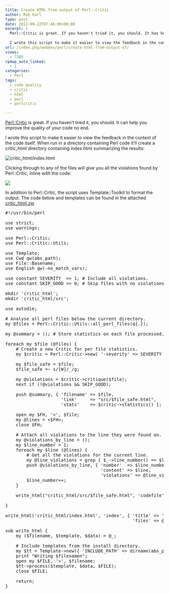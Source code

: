 ```yaml
---
title: Create HTML from output of Perl::Critic
author: Rob Earl
type: post
date: 2012-09-22T07:46:00+00:00
excerpt: |
  Perl::Critic is great. If you haven't tried it, you should. It has helped me improve the quality of my code no end.
  
  I wrote this script to make it easier to view the feedback in the context of the code itself. When run in a directory containing Perl&hellip;
url: /index.php/webdev/perl/create-html-from-output-of/
views:
  - 7285
rp4wp_auto_linked:
  - 1
categories:
  - Perl
tags:
  - code quality
  - critic
  - html
  - perl
  - perlcritic

---
```

[Perl::Critic][1] is great. If you haven&#8217;t tried it, you should. It can help you improve the quality of your code no end.

I wrote this script to make it easier to view the feedback in the context of the code itself. When run in a directory containing Perl code it&#8217;ll create a critic_html directory containing index.html summarizing the results:

![critic_html/index.html][2]

Clicking through to any of the files will give you all the violations found by Perl::Critic, inline with the code:

![][3]

In addition to Perl::Critic, the script uses Template::Toolkit to format the output. The code below and templates can be found in the attached [critic_html.zip][4]

<pre>#!/usr/bin/perl

use strict;
use warnings;

use Perl::Critic;
use Perl::Critic::Utils;

use Template;
use Cwd qw(abs_path);
use File::Basename;
use English qw(-no_match_vars);

use constant SEVERITY  =&gt; 1; # Include all violations.
use constant SKIP_GOOD =&gt; 0; # Skip files with no violations?

mkdir 'critic_html';
mkdir 'critic_html/src';

use autodie;

# Analyse all perl files below the current directory.
my @files = Perl::Critic::Utils::all_perl_files(q{.});

my @summary = (); # Store statistics on each file processed.

foreach my $file (@files) {
    # Create a new Critic for per file statistics.
    my $critic = Perl::Critic-&gt;new( '-severity' =&gt; SEVERITY );

    my $file_safe = $file;
    $file_safe =~ s/[W]/_/g;

    my @violations = $critic-&gt;critique($file);
    next if (!@violations && SKIP_GOOD);

    push @summary, { 'filename' =&gt; $file,
                     'link'     =&gt; "src/$file_safe.html",
                     'stats'    =&gt; $critic-&gt;statistics() };

    open my $FH, '<', $file;
    my @lines = <$FH&gt;;
    close $FH;

    # Attach all violations to the line they were found on.
    my @violations_by_line = ();
    my $line_number = 1;
    foreach my $line (@lines) {
        # Get all the violations for the current line.
        my @line_violations = grep { $_-&gt;line_number() == $line_number} @violations;
        push @violations_by_line, { 'number'  =&gt; $line_number,
                                    'content' =&gt; $line,
                                    'violations' =&gt; @line_violations };
        $line_number++;
    }

    write_html("critic_html/src/$file_safe.html", 'codefile', { 'title' =&gt; "Critic Analysis of $file",
                                                                'lines' =&gt; @violations_by_line } );
}

write_html('critic_html/index.html', 'index', { 'title' =&gt; 'Perl::Critic::HTML Summary',
                                                'files' =&gt; @summary });

sub write_html {
    my ($filename, $template, $data) = @_;

    # Include templates from the install directory.
    my $tt = Template-&gt;new({ 'INCLUDE_PATH' =&gt; dirname(abs_path($PROGRAM_NAME)).'/templates' } );
    print "Writing $filenamen";
    open my $FILE, '&gt;', $filename;
    $tt-&gt;process($template, $data, $FILE);
    close $FILE;

    return;
}</pre>

 [1]: http://search.cpan.org/~thaljef/Perl-Critic-1.118/lib/Perl/Critic.pm
 [2]: /wp-content/uploads/blogs/WebDev/CriticHtml/critic-html-index.jpg ""
 [3]: /wp-content/uploads/blogs/WebDev/CriticHtml/critic-html-code.jpg ""
 [4]: /wp-content/uploads/blogs/WebDev/CriticHtml/critic_html.zip